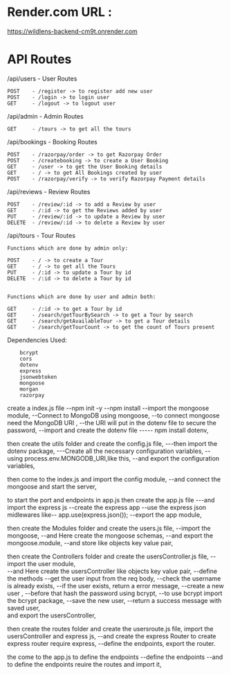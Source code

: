 # Render.com URL :

https://wildlens-backend-cm9t.onrender.com

# API Routes

/api/users - User Routes

    POST    - /register -> to register add new user
    POST    - /login -> to login user
    GET     - /logout -> to logout user

/api/admin - Admin Routes

    GET     - /tours -> to get all the tours 

/api/bookings - Booking Routes

    POST    - /razorpay/order -> to get Razorpay Order
    POST    - /createbooking -> to create a User Booking
    GET     - /user -> to get the User Booking details
    GET     - / -> to get All Bookings created by user 
    POST    - /razorpay/verify -> to verify Razorpay Payment details

/api/reviews - Review Routes

    POST    - /review/:id -> to add a Review by user
    GET     - /:id -> to get the Reviews added by user
    PUT     - /review/:id -> to update a Review by user
    DELETE  - /review/:id -> to delete a Review by user

/api/tours - Tour Routes

    Functions which are done by admin only:

    POST    - / -> to create a Tour
    GET     - / -> to get all the Tours
    PUT     - /:id -> to update a Tour by id
    DELETE  - /:id -> to delete a Tour by id


    Functions which are done by user and admin both:

    GET     - /:id -> to get a Tour by id
    GET     - /search/getTourBySearch -> to get a Tour by search
    GET     - /search/getAvailableTour -> to get a Tour details
    GET     - /search/getTourCount -> to get the count of Tours present

Dependencies Used:

        bcrypt 
        cors
        dotenv
        express
        jsonwebtoken
        mongoose
        morgan
        razorpay

create a index.js file
    --npm init -y
    --npm install
    --import the mongoose module,
    --Connect to MongoDB using mongoose,
    --to connect mongoose need the MongoDB URI ,
    --the URI will put in the dotenv file to secure the password,
    --import and create the dotenv file ----- npm install dotenv,

then create the utils folder and create the config.js file,
    ---then import the dotenv package,
    ---Create all the necessary configuration variables,
    --using process.env.MONGODB_URI,like this,
    --and export the configuration variables,

then come to the index.js and import the config module,
    --and connect the mongoose and start the server,

to start the port and endpoints in app.js
then create the app.js file 
    ---and import the express js
    --create the express app
    --use the express json midlewares like-- app.use(express.json());
     --export the app module,

then create the Modules folder and create the users.js file,
    --import the mongoose,
    --and Here create the mongoose schemas,
    --and export the mongoose.module,
    --and store like objects key value pair,

then create the Controllers folder and create the usersController.js file,
    --import the user module,   
    --and Here create the usersController like objects key value pair,
    --define the methods 
    --get the user input from the req body,
    --check the username is already exists,
    --if the user exists, return a error message,
    --create a new user ,
    --before that hash the password using bcrypt,
    --to use bcrypt import the bcrypt package,
    --save the new user,
    --return a success message with saved user,    
and export the usersController,

then create the routes folder and create the usersroute.js file,
import the usersController and express js,
    --and create the express Router to create express router require express,
    --define the endpoints,
export the router.

the come to the app.js to define the endpoints 
    --define the endpoints
    --and to define the endpoints reuire the routes and import it,        


